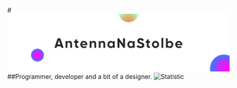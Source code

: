 
#![Header](assets/antenna_na_stolbe_fon_new.svg)
##Programmer, developer and a bit of a designer.
![Statistic](http://github-profile-summary-cards.vercel.app/api/cards/repos-per-language?username=AntennaNaStolbe&theme=github_dark)
